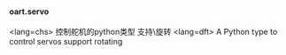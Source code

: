 #### oart.servo
<lang=chs>
控制舵机的python类型
支持\旋转
</lang>
<lang=dft>
A Python type to control servos
support rotating
</lang>

